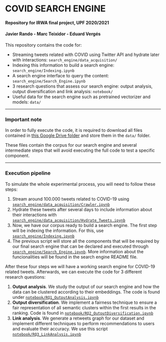# COVID SEARCH ENGINE
#### Repository for IRWA final project, UPF 2020/2021
#### Javier Rando - Marc Teixidor - Eduard Vergés

This repository contains the code for:
* Streaming tweets related with COVID using Twitter API and hydrate later with interactions: `search_engine/data_acquisition/`
* Indexing this information to build a search engine: `search_engine/Indexing.ipynb`
* A search engine interface to query the content: `search_engine/Search_Engine.ipynb`
* 3 research questions that assess our search engine: output analysis, output diversification and link analysis: `notebook/`
* Useful data for the search engine such as pretrained vectorizer and models: `data/`

----

### Important note
In order to fully execute the code, it is required to download all files contained in [this Google Drive folder](https://drive.google.com/drive/u/1/folders/16I4_ZCre59ufD9lDZbFK9cn1mALRmPjB) and store them in the `data/` folder.

These files contain the corpus for our search engine and several intermediate steps that will avoid executing the full code to test a specific component.

----

### Execution pipeline
To simulate the whole experimental process, you will need to follow these steps:
1. Stream around 100.000 tweets related to COVID-19 using [`search_engine/data_acquisition/Crawler.ipynb`](https://github.com/EduardVergesFranch/COVID_SEARCHENGINE/blob/main/search_engine/data_acquisition/Crawler.ipynb)
2. Hydrate these tweets after several days to include information about their interactions with [`search_engine/data_acquisition/Hydrate_Tweets.ipynb`](https://github.com/EduardVergesFranch/COVID_SEARCHENGINE/blob/main/search_engine/data_acquisition/Hydrate_Tweets.ipynb)
3. Now, we have our corpus ready to build a search engine. The first step will be indexing the information. For this, use [`search_engine/Indexing.ipynb`](https://github.com/EduardVergesFranch/COVID_SEARCHENGINE/blob/main/search_engine/Indexing.ipynb)
4. The previous script will store all the components that will be required by our final search engine that can be declared and executed through [`search_engine/Search_Engine.ipynb`](https://github.com/EduardVergesFranch/COVID_SEARCHENGINE/blob/main/search_engine/Search_Engine.ipynb). More information about the funcionalities will be found in the search engine README file.

After these four steps we will have a working search engine for COVID-19 related tweets. Afterwards, we can execute the code for 3 different research questions:

1. **Output analysis**. We study the output of our search engine and how the data can be clustered according to their embeddings. The code is found under [`notebook/RQ1_OutputAnalysis.ipynb`](https://github.com/EduardVergesFranch/COVID_SEARCHENGINE/blob/main/notebook/RQ1_OutputAnalysis.ipynb)
2. **Output diversification**. We implement a fairness technique to ensure a fair representation of all semantic clusters within the first results in the ranking. Code is found in [`notebook/RQ2_OutputDiversification.ipynb`](https://github.com/EduardVergesFranch/COVID_SEARCHENGINE/blob/main/notebook/RQ2_OutputDiversification.ipynb)
3. **Link analysis**. We generate a retweets graph for our dataset and implement different techniques to perform recommendations to users and evaluate their accuracy. We use this script [`notebook/RQ3_LinkAnalysis.ipynb`](https://github.com/EduardVergesFranch/COVID_SEARCHENGINE/blob/main/notebook/RQ3_LinkAnalysis.ipynb)
